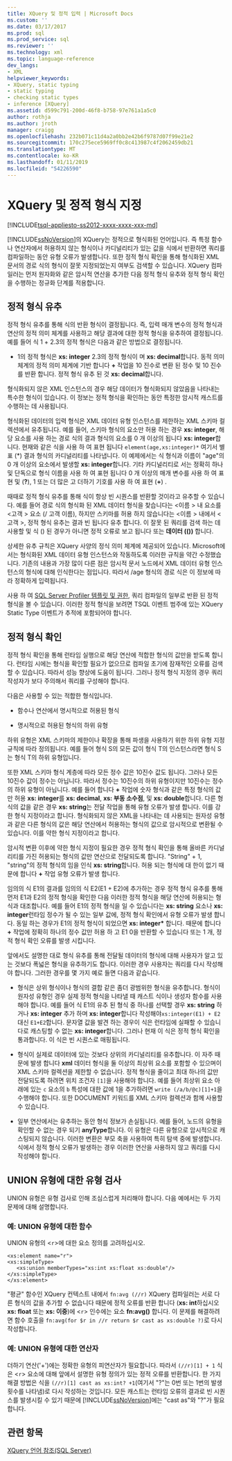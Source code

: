 ```yaml
---
title: XQuery 및 정적 입력 | Microsoft Docs
ms.custom: ''
ms.date: 03/17/2017
ms.prod: sql
ms.prod_service: sql
ms.reviewer: ''
ms.technology: xml
ms.topic: language-reference
dev_langs:
- XML
helpviewer_keywords:
- XQuery, static typing
- static typing
- checking static types
- inference [XQuery]
ms.assetid: d599c791-200d-46f8-b758-97e761a1a5c0
author: rothja
ms.author: jroth
manager: craigg
ms.openlocfilehash: 232b071c11d4a2a0bb2e42b6f9787d07f99e21e2
ms.sourcegitcommit: 170c275ece5969ff0c8c413987c4f2062459db21
ms.translationtype: MT
ms.contentlocale: ko-KR
ms.lasthandoff: 01/11/2019
ms.locfileid: "54226590"
---
```

# <a name="xquery-and-static-typing"></a>XQuery 및 정적 형식 지정
[!INCLUDE[tsql-appliesto-ss2012-xxxx-xxxx-xxx-md](../includes/tsql-appliesto-ss2012-xxxx-xxxx-xxx-md.md)]

  [!INCLUDE[ssNoVersion](../includes/ssnoversion-md.md)]의 XQuery는 정적으로 형식화된 언어입니다. 즉 특정 함수나 연산자에서 허용하지 않는 형식이나 카디널리티가 있는 값을 식에서 반환하면 쿼리를 컴파일하는 동안 유형 오류가 발생합니다. 또한 정적 형식 확인을 통해 형식화된 XML 문서의 경로 식의 형식이 잘못 지정되었는지 여부도 검색할 수 있습니다. XQuery 컴파일러는 먼저 원자화와 같은 암시적 연산을 추가한 다음 정적 형식 유추와 정적 형식 확인을 수행하는 정규화 단계를 적용합니다.  
  
## <a name="static-type-inference"></a>정적 형식 유추  
 정적 형식 유추를 통해 식의 반환 형식이 결정됩니다. 즉, 입력 매개 변수의 정적 형식과 연산의 정적 의미 체계를 사용하고 해당 결과에 대한 정적 형식을 유추하여 결정됩니다. 예를 들어 식 1 + 2.3의 정적 형식은 다음과 같은 방법으로 결정됩니다.  
  
-   1의 정적 형식은 **xs: integer** 2.3의 정적 형식이 며 **xs: decimal**합니다. 동적 의미 체계의 정적 의미 체계에 기반 합니다 **+** 작업을 10 진수로 변환 된 정수 및 10 진수를 반환 합니다. 정적 형식 유추 된 것 **xs: decimal**합니다.  
  
 형식화되지 않은 XML 인스턴스의 경우 해당 데이터가 형식화되지 않았음을 나타내는 특수한 형식이 있습니다. 이 정보는 정적 형식을 확인하는 동안 특정한 암시적 캐스트를 수행하는 데 사용됩니다.  
  
 형식화된 데이터의 입력 형식은 XML 데이터 유형 인스턴스를 제한하는 XML 스키마 컬렉션에서 유추됩니다. 예를 들어, 스키마 형식의 요소만 허용 하는 경우 **xs: integer**, 해당 요소를 사용 하는 경로 식의 결과 형식의 요소를 0 개 이상의 됩니다 **xs: integer**합니다. 현재와 같은 식을 사용 하 여 표현 됩니다 `element(age,xs:integer)*` 여기서 별표 (\*) 결과 형식의 카디널리티를 나타냅니다. 이 예제에서는 식 형식과 이름이 "age"의 0 개 이상의 요소에서 발생할 **xs: integer**합니다. 기타 카디널리티로 서는 정확히 하나 및 단독으로 형식 이름을 사용 하 여 표현 됩니다 0 개 이상의 매개 변수를 사용 하 여 표현 및 (**?**), 1 또는 더 많은 고 더하기 기호를 사용 하 여 표현 (**+**) .  
  
 때때로 정적 형식 유추를 통해 식이 항상 빈 시퀀스를 반환할 것이라고 유추할 수 있습니다. 예를 들어 경로 식의 형식화 된 XML 데이터 형식을 찾습니다는 \<이름 > 내 요소를 \<고객 > 요소 (/ 고객 이름), 하지만 스키마를 허용 하지 않습니다는 \<이름 > 내에서 \<고객 >, 정적 형식 유추는 결과 빈 됩니다 유추 합니다. 이 잘못 된 쿼리를 검색 하는 데 사용할 및 식 () 된 경우가 아니면 정적 오류로 보고 됩니다 또는 **데이터 (())** 합니다.  
  
 상세한 유추 규칙은 XQuery 사양의 정식 의미 체계에 제공되어 있습니다. Microsoft에서는 형식화된 XML 데이터 유형 인스턴스와 작동하도록 이러한 규칙을 약간 수정했습니다. 기존의 내용과 가장 많이 다른 점은 암시적 문서 노드에서 XML 데이터 유형 인스턴스의 형식에 대해 인식한다는 점입니다. 따라서 /age 형식의 경로 식은 이 정보에 따라 정확하게 입력됩니다.  
  
 사용 하 여 [SQL Server Profiler 템플릿 및 권한](../tools/sql-server-profiler/sql-server-profiler-templates-and-permissions.md), 쿼리 컴파일의 일부로 반환 된 정적 형식을 볼 수 있습니다. 이러한 정적 형식을 보려면 TSQL 이벤트 범주에 있는 XQuery Static Type 이벤트가 추적에 포함되어야 합니다.  
  
## <a name="static-type-checking"></a>정적 형식 확인  
 정적 형식 확인을 통해 런타임 실행으로 해당 연산에 적합한 형식의 값만을 받도록 합니다. 런타임 시에는 형식을 확인할 필요가 없으므로 컴파일 초기에 잠재적인 오류를 검색할 수 있습니다. 따라서 성능 향상에 도움이 됩니다. 그러나 정적 형식 지정의 경우 쿼리 작성자가 보다 주의해서 쿼리를 구성해야 합니다.  
  
 다음은 사용할 수 있는 적합한 형식입니다.  
  
-   함수나 연산에서 명시적으로 허용된 형식  
  
-   명시적으로 허용된 형식의 하위 유형  
  
 하위 유형은 XML 스키마의 제한이나 확장을 통해 파생을 사용하기 위한 하위 유형 지정 규칙에 따라 정의됩니다. 예를 들어 형식 S의 모든 값이 형식 T의 인스턴스라면 형식 S는 형식 T의 하위 유형입니다.  
  
 또한 XML 스키마 형식 계층에 따라 모든 정수 값은 10진수 값도 됩니다. 그러나 모든 10진수 값이 정수는 아닙니다. 따라서 정수는 10진수의 하위 유형이지만 10진수는 정수의 하위 유형이 아닙니다. 예를 들어 합니다 **+** 작업에 숫자 형식과 같은 특정 형식의 값만 허용 **xs: integer**를 **xs: decimal**, **xs: 부동 소수점**, 및 **xs: double**합니다. 다른 형식의 값을 같은 경우 **xs: string**는 전달 작업을 통해 유형 오류가 발생 합니다. 이를 강한 형식 지정이라고 합니다. 형식화되지 않은 XML을 나타내는 데 사용되는 원자성 유형과 같은 다른 형식의 값은 해당 연산에서 허용하는 형식의 값으로 암시적으로 변환될 수 있습니다. 이를 약한 형식 지정이라고 합니다.  
  
 암시적 변환 이후에 약한 형식 지정이 필요한 경우 정적 형식 확인을 통해 올바른 카디널리티를 가진 허용되는 형식의 값만 연산으로 전달되도록 합니다. "String" + 1, "string"의 정적 형식의 임을 인식 **xs: string**합니다. 허용 되는 형식에 대 한이 없기 때문에 합니다 **+** 작업 유형 오류가 발생 합니다.  
  
 임의의 식 E1의 결과를 임의의 식 E2(E1 + E2)에 추가하는 경우 정적 형식 유추를 통해 먼저 E1과 E2의 정적 형식을 확인한 다음 이러한 정적 형식을 해당 연산에 허용되는 형식과 대조합니다. 예를 들어 E1의 정적 형식을 일 수 있습니다는 **xs: string** 요소나 **xs: integer**런타임 정수가 될 수 있는 일부 값에, 정적 형식 확인에서 유형 오류가 발생 합니다. 동일 하는 경우가 E1의 정적 형식이 되었으면 **xs: integer&#42;** 합니다. 때문에 합니다 **+** 작업에 정확히 하나의 정수 값만 허용 하 고 E1 0을 반환할 수 있습니다 또는 1 개, 정적 형식 확인 오류를 발생 시킵니다.  
  
 앞에서도 설명한 대로 형식 유추를 통해 전달될 데이터의 형식에 대해 사용자가 알고 있는 것보다 폭넓은 형식을 유추하기도 합니다. 이러한 경우 사용자는 쿼리를 다시 작성해야 합니다. 그러한 경우를 몇 가지 예로 들면 다음과 같습니다.  
  
-   형식은 상위 형식이나 형식의 결합 같은 좀더 광범위한 형식을 유추합니다. 형식이 원자성 유형인 경우 실제 정적 형식을 나타낼 때 캐스트 식이나 생성자 함수를 사용해야 합니다. 예를 들어 식 E1의 유추 된 형식 중 하나를 선택할 경우 **xs: string** 하거나 **xs: integer** 추가 하며 **xs: integer**합니다 작성해야`xs:integer(E1) + E2` 대신 `E1+E2`합니다. 문자열 값을 발견 하는 경우이 식은 런타임에 실패할 수 있습니다로 캐스팅할 수 없는 **xs: integer**합니다. 그러나 현재 이 식은 정적 형식 확인을 통과합니다. 이 식은 빈 시퀀스로 매핑됩니다.  
  
-   형식이 실제로 데이터에 있는 것보다 상위의 카디널리티를 유추합니다. 이 자주 때문에 발생 합니다 **xml** 데이터 형식을 둘 이상의 최상위 요소를 포함할 수 있으며이 XML 스키마 컬렉션을 제한할 수 없습니다. 정적 형식을 줄이고 최대 하나의 값만 전달되도록 하려면 위치 조건자 `[1]`을 사용해야 합니다. 예를 들어 최상위 요소 아래에 있는 `c` 요소의 `b` 특성에 대한 값에 1을 추가하려면 `write (/a/b/@c)[1]+1`을 수행해야 합니다. 또한 DOCUMENT 키워드를 XML 스키마 컬렉션과 함께 사용할 수 있습니다.  
  
-   일부 연산에서는 유추하는 동안 형식 정보가 손실됩니다. 예를 들어, 노드의 유형을 확인할 수 없는 경우 되기 **anyType**합니다. 이 유형은 다른 유형으로 암시적으로 캐스팅되지 않습니다. 이러한 변환은 부모 축을 사용하여 특히 탐색 중에 발생합니다. 식에서 정적 형식 오류가 발생하는 경우 이러한 연산을 사용하지 않고 쿼리를 다시 작성해야 합니다.  
  
## <a name="type-checking-of-union-types"></a>UNION 유형에 대한 유형 검사  
 UNION 유형은 유형 검사로 인해 조심스럽게 처리해야 합니다. 다음 예에서는 두 가지 문제에 대해 설명합니다.  
  
### <a name="example-function-over-union-type"></a>예: UNION 유형에 대한 함수  
 UNION 유형의 <`r`>에 대한 요소 정의를 고려하십시오.  
  
```  
<xs:element name="r">  
<xs:simpleType>  
   <xs:union memberTypes="xs:int xs:float xs:double"/>  
</xs:simpleType>  
</xs:element>  
```  
  
 "평균" 함수인 XQuery 컨텍스트 내에서 `fn:avg (//r)` XQuery 컴파일러는 서로 다른 형식의 값을 추가할 수 없습니다 때문에 정적 오류를 반환 합니다 (**xs: int**하십시오 **xs: float** 또는 **xs: 이중**)에 <`r`> 인수에는 요소 **fn:avg()** 합니다. 이 문제를 해결하려면 함수 호출을 `fn:avg(for $r in //r return $r cast as xs:double ?)`로 다시 작성합니다.  
  
### <a name="example-operator-over-union-type"></a>예: UNION 유형에 대한 연산자  
 더하기 연산('+')에는 정확한 유형의 피연산자가 필요합니다. 따라서 `(//r)[1] + 1` 식은 <`r`> 요소에 대해 앞에서 설명한 유형 정의가 있는 정적 오류를 반환합니다. 한 가지 해결 방법은 식을 `(//r)[1] cast as xs:int? +1`(여기서 "?"는 0번 또는 1번의 발생 횟수를 나타냄)로 다시 작성하는 것입니다. 모든 캐스트는 런타임 오류의 결과로 빈 시퀀스를 발생시킬 수 있기 때문에 [!INCLUDE[ssNoVersion](../includes/ssnoversion-md.md)]에는 "cast as"와 "?"가 필요합니다.  
  
## <a name="see-also"></a>관련 항목  
 [XQuery 언어 참조&#40;SQL Server&#41;](../xquery/xquery-language-reference-sql-server.md)  
  
  
